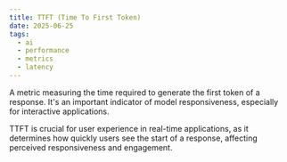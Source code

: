 ```yaml
---
title: TTFT (Time To First Token)
date: 2025-06-25
tags:
  - ai
  - performance
  - metrics
  - latency
---
```


A metric measuring the time required to generate the first token of a response. It's an important indicator of model responsiveness, especially for interactive applications.

TTFT is crucial for user experience in real-time applications, as it determines how quickly users see the start of a response, affecting perceived responsiveness and engagement.